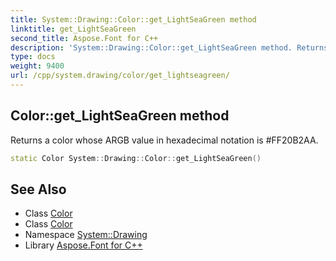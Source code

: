 ```yaml
---
title: System::Drawing::Color::get_LightSeaGreen method
linktitle: get_LightSeaGreen
second_title: Aspose.Font for C++
description: 'System::Drawing::Color::get_LightSeaGreen method. Returns a color whose ARGB value in hexadecimal notation is #FF20B2AA in C++.'
type: docs
weight: 9400
url: /cpp/system.drawing/color/get_lightseagreen/
---
```

## Color::get_LightSeaGreen method


Returns a color whose ARGB value in hexadecimal notation is #FF20B2AA.

```cpp
static Color System::Drawing::Color::get_LightSeaGreen()
```

## See Also

* Class [Color](../)
* Class [Color](../)
* Namespace [System::Drawing](../../)
* Library [Aspose.Font for C++](../../../)
